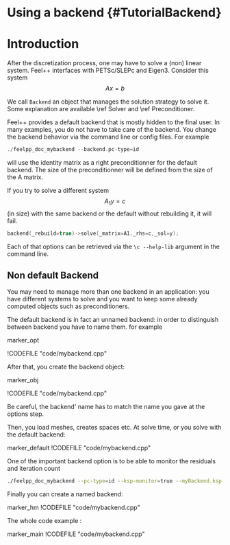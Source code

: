 Using a backend {#TutorialBackend}
===============



# Introduction

After the discretization process, one may have to solve a (non) linear
system. Feel++ interfaces with PETSc/SLEPc and Eigen3.  Consider this
system
$$A x = b $$

We call `Backend` an object that manages the solution strategy to
solve it. Some explanation are available \ref Solver and \ref
Preconditioner.


Feel++ provides a default backend that is mostly hidden to the final
user.  In many examples, you do not have to take care of the
backend. You change the backend behavior via the command line or
config files.  For example

```cpp
./feelpp_doc_mybackend --backend.pc-type=id
```

will use the identity matrix as a right preconditionner for the default backend.
The size of the preconditionner will be defined from the size of the A matrix.

If you try to solve a different system $$A_1 y= c$$ (in size) with the
same backend or the default without rebuilding it, it will fail.

```cpp
backend(_rebuild=true)->solve(_matrix=A1,_rhs=c,_sol=y);
```

Each of that options can be retrieved via the `\c --help-lib` argument in the command line.

## Non default Backend

You may need to manage more than one backend in an application: you
have different systems to solve and you want to keep some already
computed objects such as preconditioners.

The default backend is in fact an unnamed backend: in order to
distinguish between backend you have to name them. for example   

marker_opt

!CODEFILE "code/mybackend.cpp" 

After that, you create the backend object:   

marker_obj

!CODEFILE "code/mybackend.cpp" 

Be careful, the backend' name has to match the name you gave at the options step.

Then, you load meshes, creates spaces etc. At solve time, or you solve with the default backend:   

marker_default
!CODEFILE "code/mybackend.cpp" 

One of the important backend option is to be able to monitor the residuals and iteration count
```sh
./feelpp_doc_mybackend --pc-type=id --ksp-monitor=true --myBackend.ksp-monitor=true
```

Finally you can create a named backend:   

marker_hm
!CODEFILE "code/mybackend.cpp" 


The whole code example :   

marker_main
!CODEFILE "code/mybackend.cpp" 
